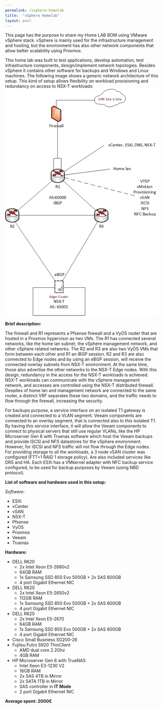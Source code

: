 ```yaml
---
permalink: /vsphere-homelab
title:  "vSphere Homelab"
layout: post
---
```


This page has the purpose to share my Home LAB BOM using VMware vSphere stack. vSphere is mainly used for the infrastructure management and hosting, but the environment has also other network components that allow better scalability using Proxmox.
<!--more-->
This home lab was built to test applications, develop automation, test infrastructure components, design/implement network topologies. Besides vSphere it contains other software for backups and Windows and Linux machines.
The following image shows a generic network architecture of this setup. This kind of setup allows flexibility on workload provisioning and redundancy on access to NSX-T workloads:
![vsphere](../assets/LPHomeSiteInfra_NoNetworks.png)

**Brief description:**

The firewall and R1 represents a Pfsense firewall and a VyOS router that are hosted in a Proxmox hypervisor as two VMs. The R1 has connected several networks, like the home lan subnet, the vSphere management network, and other vSphere related networks.
The R2 and R3 are also two VyOS VMs that form between each other and R1 an iBGP session. R2 and R3 are also connected to Edge nodes and by using an eBGP session, will receive the connected overlay subnets from NSX-T environment. At the same time, those also advertise the other networks to the NSX-T Edge nodes. With this design, redundancy in the access for the NSX-T workloads is achieved.
NSX-T workloads can communicate with the vSphere management network, and accesses are controlled using the NSX-T distributed firewall.
Despites of home lan and management network are connected to the same router, a distinct VRF separates these two domains, and the traffic needs to flow through the firewall, increasing the security.

For backups purpose, a service interface on an isolated T1 gateway is created and connected to a VLAN segment. Veeam components are connected to an overlay segment, that is connected also to this isolated T1. By having this service interface, it will allow the Veeam components to connect to physical servers that still use regular VLANs, like the HP Microserver Gen 8 with Truenas software which host the Veeam backups and provide iSCSI and NFS datastores for the vSphere environment. However, for iSCSI and NFS traffic will not flow through the Edge nodes.  
For providing storage to all the workloads, a 3 node vSAN cluster was configured (FTT=1 RAID 1 storage policy). Are also included services like DRS and HA. Each ESXi has a VMkernel adapter with NFC backup service configured, to be used for backup purposes by Veeam (using NBD protocol).


**List of software and hardware used in this setup:**

*Software:*
* ESXi
* vCenter
* vSAN
* NSX-T
* Pfsense
* VyOS
* Proxmox
* Veeam
* Truenas

**Hardware:**
* DELL R620
    * 2x Intel Xeon E5-2680v2
    * 64GB RAM
    * 1x Samsung SSD 850 Evo 500GB + 2x SAS 600GB
    * 4 port Gigabit Ethernet NIC
* DELL R620
    * 2x Intel Xeon E5-2650v2
    * 112GB RAM
    * 1x Samsung SSD 850 Evo 500GB + 2x SAS 600GB
    * 4 port Gigabit Ethernet NIC
* DELL R620
    * 2x Intel Xeon E5-2670
    * 64GB RAM
    * 1x Samsung SSD 850 Evo 500GB + 2x SAS 600GB
    * 4 port Gigabit Ethernet NIC
* Cisco Small Business SG200-26
* Fujitsu Futro S920 ThinClient
    * AMD dual core 2.2Ghz
    * 4GB RAM
* HP Microserver Gen 8 with TrueNAS
    * Intel Xeon E3-1230 V2
    * 16GB RAM
    * 2x SAS 4TB in Mirror
    * 2x SATA 1TB in Mirror
    * SAS controller in **IT Mode**
    * 2 port Gigabit Ethernet NIC

**Average spent: 2000€**